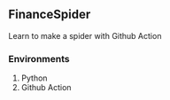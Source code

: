 ## FinanceSpider

Learn to make a spider with Github Action

### Environments

1. Python
2. Github Action
